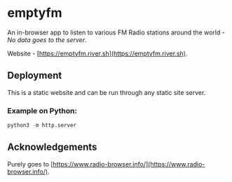 # emptyfm
An in-browser app to listen to various FM Radio stations around the world - _No data goes to the server_.

Website - [https://emptyfm.river.sh](https://emptyfm.river.sh).

## Deployment

This is a static website and can be run through any static site server.

### Example on Python:
```python
python3 -m http.server
```

## Acknowledgements
Purely goes to [https://www.radio-browser.info/](https://www.radio-browser.info/).
